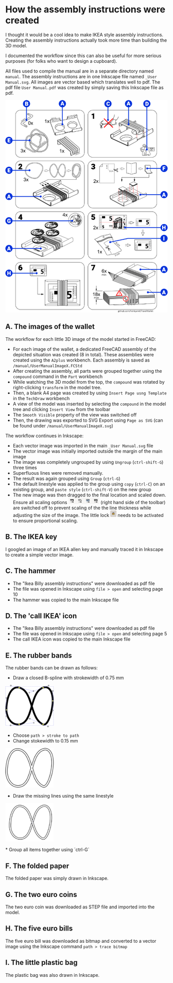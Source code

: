 # How the assembly instructions were created

I thought it would be a cool idea to make IKEA style assembly instructions. Creating the assembly instructions actually took more time than building the 3D model.

I documented the workflow since this can also be useful for more serious purposes (for folks who want to design a cupboard).

All files used to compile the manual are in a separate directory named `manual`. The assembly instructions are in one Inkscape file named `_User Manual.svg`. All images are vector based which translates well to pdf. The pdf file `User Manual.pdf` was created by simply saving this Inkscape file as pdf.

<p align="center">
  <img src="themakingof.png" alt="overview" width="600">
</p>

## A. The images of the wallet
The workflow for each little 3D image of the model started in FreeCAD:
* For each image of the wallet, a dedicated FreeCAD assembly of the depicted situation was created (8 in total). These assemblies were created using the `A2plus` workbench. Each assembly is saved as `/manual/UserManualImageX.FCStd`
* After creating the assembly, all parts were grouped together using the `compound` command in the `Part` workbench
* While watching the 3D model from the top, the `compound` was rotated by right-clicking `transform` in the model tree.  
* Then, a blank A4 page was created by using `Insert Page usng Template` in the `TechDraw` workbench
* A view of the model was inserted by selecting the `compound` in the model tree and clicking `Insert View` from the toolbar
* The `Smooth Visible` property of the view was switched off
* Then, the drawing was exported to SVG Export using `Page as SVG` (can be found under `/manual/UserManualImageX.svg`)

The workflow continues in Inkscape:
* Each vector image was imported in the main `_User Manual.svg` file
* The vector image was initially imported outside the margin of the main image
* The image was completely ungrouped by using `Ungroup` (`ctrl-shift-G`) three times
* Superfluous lines were removed manually.
* The result was again grouped using `Group` (`ctrl-G`)
* The default linestyle was applied to the group using `copy` (`ctrl-C`) on an existing group, and `paste style` (`ctrl-shift-V`) on the new group
* The new image was then dragged to the final location and scaled down. Ensure all scaling options <img src="scale_options.png" alt="options" height="20"> (right hand side of the toolbar) are switched off to prevent scaling of the the line thickness while adjusting the size of the image. The little lock <img src="little_lock.png" alt="options" height="20"> needs to be activated to ensure proportional scaling.

## B. The IKEA key
I googled an image of an IKEA allen key and manually traced it in Inkscape to create a simple vector image.

## C. The hammer
* The "Ikea Billy assembly instructions" were downloaded as pdf file
* The file was opened in Inkscape using `file > open` and selecting page 10
* The hammer was copied to the main Inkscape file

## D. The 'call IKEA' icon
* The "Ikea Billy assembly instructions" were downloaded as pdf file
* The file was opened in Inkscape using `file > open` and selecting page 5
* The call IKEA icon was copied to the main Inkscape file

## E. The rubber bands
The rubber bands can be drawn as follows:

* Draw a closed B-spline with strokewidth of 0.75 mm

<p align="left">
  <img src="rubber_step1.png" alt="step 1" width="150">
</p>  

* Choose `path > stroke to path`
* Change stokewidth to 0.15 mm

<p align="left">
  <img src="rubber_step2.png" alt="step 2" width="150">
</p>  

* Draw the missing lines using the same linestyle

<p align="left">
  <img src="rubber_step3.png" alt="step 3" width="150">
</p>  
* Group all items together using `ctrl-G`

## F. The folded paper
The folded paper was simply drawn in Inkscape.

## G. The two euro coins
The two euro coin was downloaded as STEP file and imported into the model.

## H. The five euro bills
The five euro bill was downloaded as bitmap and converted to a vector image using the Inkscape command `path > trace bitmap`

## I. The little plastic bag
The plastic bag was also drawn in Inkscape.
